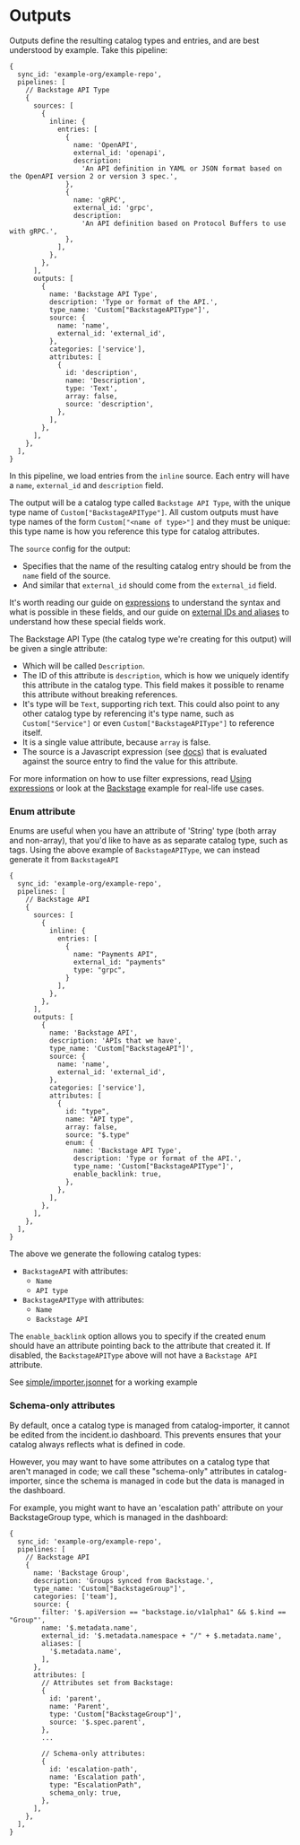 # Outputs

Outputs define the resulting catalog types and entries, and are best understood
by example. Take this pipeline:

```jsonnet
{
  sync_id: 'example-org/example-repo',
  pipelines: [
    // Backstage API Type
    {
      sources: [
        {
          inline: {
            entries: [
              {
                name: 'OpenAPI',
                external_id: 'openapi',
                description:
                  'An API definition in YAML or JSON format based on the OpenAPI version 2 or version 3 spec.',
              },
              {
                name: 'gRPC',
                external_id: 'grpc',
                description:
                  'An API definition based on Protocol Buffers to use with gRPC.',
              },
            ],
          },
        },
      ],
      outputs: [
        {
          name: 'Backstage API Type',
          description: 'Type or format of the API.',
          type_name: 'Custom["BackstageAPIType"]',
          source: {
            name: 'name',
            external_id: 'external_id',
          },
          categories: ['service'],
          attributes: [
            {
              id: 'description',
              name: 'Description',
              type: 'Text',
              array: false,
              source: 'description',
            },
          ],
        },
      ],
    },
  ],
}
```

In this pipeline, we load entries from the `inline` source. Each entry will have
a `name`, `external_id` and `description` field.

The output will be a catalog type called `Backstage API Type`, with the unique
type name of `Custom["BackstageAPIType"]`. All custom outputs must have type
names of the form `Custom["<name of type>"]` and they must be unique: this type
name is how you reference this type for catalog attributes.

The `source` config for the output:

- Specifies that the name of the resulting catalog entry should be from the
  `name` field of the source.
- And similar that `external_id` should come from the `external_id` field.

It's worth reading our guide on [expressions](expressions.md) to understand the
syntax and what is possible in these fields, and our guide on [external IDs and
aliases](aliases-and-external-ids.md) to understand how these special fields
work.

The Backstage API Type (the catalog type we're creating for this output) will be
given a single attribute:

- Which will be called `Description`.
- The ID of this attribute is `description`, which is how we uniquely identify
  this attribute in the catalog type. This field makes it possible to rename
  this attribute without breaking references.
- It's type will be `Text`, supporting rich text. This could also point to any
  other catalog type by referencing it's type name, such as `Custom["Service"]`
  or even `Custom["BackstageAPIType"]` to reference itself.
- It is a single value attribute, because `array` is false.
- The source is a Javascript expression (see [docs](expressions.md)) that is evaluated
  against the source entry to find the value for this attribute.

For more information on how to use filter expressions, read [Using
expressions](expressions.md) or look at the [Backstage](backstage) example for
real-life use cases.

### Enum attribute

Enums are useful when you have an attribute of 'String' type (both array and non-array), that you'd like to have as as separate catalog type, such as tags. Using the above example of `BackstageAPIType`, we can instead generate it from `BackstageAPI`

```jsonnet
{
  sync_id: 'example-org/example-repo',
  pipelines: [
    // Backstage API
    {
      sources: [
        {
          inline: {
            entries: [
              {
                name: "Payments API",
                external_id: "payments"
                type: "grpc",
              }
            ],
          },
        },
      ],
      outputs: [
        {
          name: 'Backstage API',
          description: 'APIs that we have',
          type_name: 'Custom["BackstageAPI"]',
          source: {
            name: 'name',
            external_id: 'external_id',
          },
          categories: ['service'],
          attributes: [
            {
              id: "type",
              name: "API type",
              array: false,
              source: "$.type"
              enum: {
                name: 'Backstage API Type',
                description: 'Type or format of the API.',
                type_name: 'Custom["BackstageAPIType"]',
                enable_backlink: true,
              },
            },
          ],
        },
      ],
    },
  ],
}
```

The above we generate the following catalog types:

- `BackstageAPI` with attributes:
  - `Name`
  - `API type`
- `BackstageAPIType` with attributes:
  - `Name`
  - `Backstage API`

The `enable_backlink` option allows you to specify if the created enum should have an attribute pointing back to the
attribute that created it. If disabled, the `BackstageAPIType` above will not have a `Backstage API` attribute.

See [simple/importer.jsonnet](https://github.com/incident-io/catalog-importer/blob/bbb659c312af7c45a626a68643e1cd4e890376d5/docs/simple/importer.jsonnet#L161-L166) for a working example

### Schema-only attributes

By default, once a catalog type is managed from catalog-importer, it cannot be
edited from the incident.io dashboard. This prevents ensures that your catalog
always reflects what is defined in code.

However, you may want to have some attributes on a catalog type that aren't
managed in code; we call these "schema-only" attributes in catalog-importer, since
the schema is managed in code but the data is managed in the dashboard.

For example, you might want to have an 'escalation path' attribute on your
BackstageGroup type, which is managed in the dashboard:

```jsonnet
{
  sync_id: 'example-org/example-repo',
  pipelines: [
    // Backstage API
    {
      name: 'Backstage Group',
      description: 'Groups synced from Backstage.',
      type_name: 'Custom["BackstageGroup"]',
      categories: ['team'],
      source: {
        filter: '$.apiVersion == "backstage.io/v1alpha1" && $.kind == "Group"',
        name: '$.metadata.name',
        external_id: '$.metadata.namespace + "/" + $.metadata.name',
        aliases: [
          '$.metadata.name',
        ],
      },
      attributes: [
        // Attributes set from Backstage:
        {
          id: 'parent',
          name: 'Parent',
          type: 'Custom["BackstageGroup"]',
          source: '$.spec.parent',
        },
        ...

        // Schema-only attributes:
        {
          id: 'escalation-path',
          name: 'Escalation path',
          type: "EscalationPath",
          schema_only: true,
        },
      ],
    },
  ],
}
```
